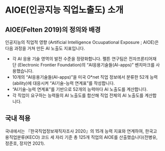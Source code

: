 # AIOE(인공지능 직업노출도) 소개

## AIOE(Felten 2019)의 정의와 배경

인공지능의 직업적 영향 (Artificial Intelligence Ocuupational Exposure ; AIOE)은 다음 과정을 거쳐 만든 AI 노출도 지표입니다.

- 각 AI 응용 기술 영역의 발전 수준을 정량화합니다. 펠튼 연구팀은 전자프론티어재단 (Electronic Frontier Foundation)의 “AI응용기술들(AI-apps)” 벤치마크를 사용했습니다.
- 10개의 “AI응용기술들(AI-apps)”을 미국 O*net 직업 정보에서 분류한 52개 능력(ability)에 대응시켜 “AI기술-능력 연계표”를 작성합니다. 
- “AI기술-능력 연계표”를 기반으로 52개의 능력마다 AI 노출도를 계산합니다.
- 각 직업이 요구하는 능력들의 AI 노출도를 합산해 직업 전체의 AI 노출도를 계산합니다.
   
## 국내 적용

국내에서는 『한국직업정보재직자조사 2020』의 15개 능력 지표와 연계하여, 한국고용직업분류(KECO) 코드 세 자리 기준 총 125개 직업의 AIOE를 산출했습니다(전병유, 정준호, 장지연 2021).
